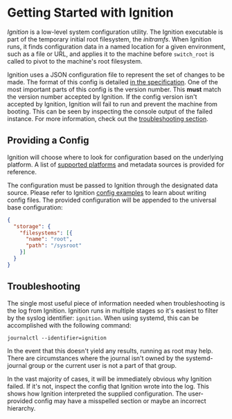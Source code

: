 # Getting Started with Ignition

*Ignition* is a low-level system configuration utility. The Ignition executable is part of the temporary initial root filesystem, the *initramfs*. When Ignition runs, it finds configuration data in a named location for a given environment, such as a file or URL, and applies it to the machine before `switch_root` is called to pivot to the machine's root filesystem.

Ignition uses a JSON configuration file to represent the set of changes to be made. The format of this config is detailed [in the specification][configspec]. One of the most important parts of this config is the version number. This **must** match the version number accepted by Ignition. If the config version isn't accepted by Ignition, Ignition will fail to run and prevent the machine from booting. This can be seen by inspecting the console output of the failed instance. For more information, check out the [troubleshooting section][troubleshooting].

## Providing a Config

Ignition will choose where to look for configuration based on the underlying platform. A list of [supported platforms][platforms] and metadata sources is provided for reference.

The configuration must be passed to Ignition through the designated data source. Please refer to Ignition [config examples][examples] to learn about writing config files. The provided configuration will be appended to the universal base configuration:

```json
{
  "storage": {
    "filesystems": [{
      "name": "root",
      "path": "/sysroot"
    }]
  }
}
```

## Troubleshooting

The single most useful piece of information needed when troubleshooting is the log from Ignition. Ignition runs in multiple stages so it's easiest to filter by the syslog identifier: `ignition`. When using systemd, this can be accomplished with the following command:

```
journalctl --identifier=ignition
```

In the event that this doesn't yield any results, running as root may help. There are circumstances where the journal isn't owned by the systemd-journal group or the current user is not a part of that group.

In the vast majority of cases, it will be immediately obvious why Ignition failed. If it's not, inspect the config that Ignition wrote into the log. This shows how Ignition interpreted the supplied configuration. The user-provided config may have a misspelled section or maybe an incorrect hierarchy.

[configspec]: configuration.md
[examples]: examples.md
[platforms]: supported-platforms.md
[troubleshooting]: #troubleshooting

